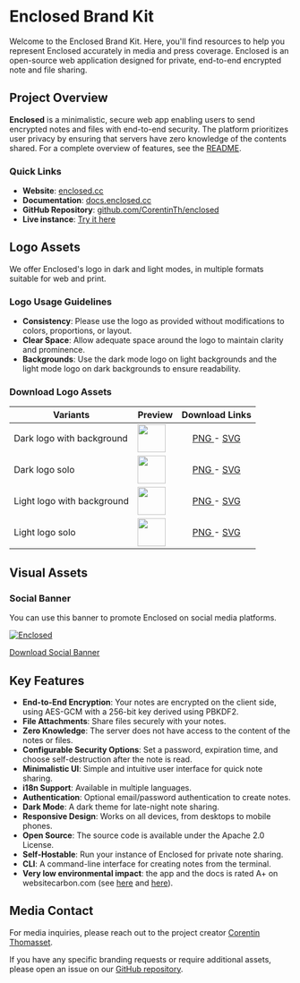 # Enclosed Brand Kit

Welcome to the Enclosed Brand Kit. Here, you'll find resources to help you represent Enclosed accurately in media and press coverage. Enclosed is an open-source web application designed for private, end-to-end encrypted note and file sharing.

## Project Overview

**Enclosed** is a minimalistic, secure web app enabling users to send encrypted notes and files with end-to-end security. The platform prioritizes user privacy by ensuring that servers have zero knowledge of the contents shared. For a complete overview of features, see the [README](https://github.com/CorentinTh/enclosed).

### Quick Links

- **Website**: [enclosed.cc](https://enclosed.cc)
- **Documentation**: [docs.enclosed.cc](https://docs.enclosed.cc)
- **GitHub Repository**: [github.com/CorentinTh/enclosed](https://github.com/CorentinTh/enclosed)
- **Live instance**: [Try it here](https://enclosed.cc)

## Logo Assets

We offer Enclosed's logo in dark and light modes, in multiple formats suitable for web and print.

### Logo Usage Guidelines

- **Consistency**: Please use the logo as provided without modifications to colors, proportions, or layout.
- **Clear Space**: Allow adequate space around the logo to maintain clarity and prominence.
- **Backgrounds**: Use the dark mode logo on light backgrounds and the light mode logo on dark backgrounds to ensure readability.

### Download Logo Assets

| Variants                    | Preview                                                                     | Download Links                                                                                                |
|-----------------------------| ----------------------------------------------------------------------------| :------------------------------------------------------------------------------------------------------------:|
| Dark logo with background   | [<img src="/logos/logo-dark-bg.png" width="50">](/logos/logo-dark-bg.png)   | <a href="/logos/logo-dark-bg.png" download> PNG </a> - <a href="/logos/logo-dark-bg.svg" download> SVG </a>   |
| Dark logo solo              | [<img src="/logos/logo-dark.png" width="50">](/logos/logo-dark.png)         | <a href="/logos/logo-dark.png" download> PNG </a> - <a href="/logos/logo-dark.svg" download> SVG </a>         |
| Light logo with background  | [<img src="/logos/logo-light-bg.png" width="50">](/logos/logo-light-bg.png) | <a href="/logos/logo-light-bg.png" download> PNG </a> - <a href="/logos/logo-light-bg.svg" download> SVG </a> |
| Light logo solo             | [<img src="/logos/logo-light.png" width="50">](/logos/logo-light.png)       | <a href="/logos/logo-light.png" download> PNG </a> - <a href="/logos/logo-light.svg" download> SVG </a>       |

## Visual Assets

### Social Banner

You can use this banner to promote Enclosed on social media platforms.

[![Enclosed](/og-image.png)](/og-image.png)

<a href="/og-image.png" download>Download Social Banner</a>

## Key Features

- **End-to-End Encryption**: Your notes are encrypted on the client side, using AES-GCM with a 256-bit key derived using PBKDF2.
- **File Attachments**: Share files securely with your notes.
- **Zero Knowledge**: The server does not have access to the content of the notes or files.
- **Configurable Security Options**: Set a password, expiration time, and choose self-destruction after the note is read.
- **Minimalistic UI**: Simple and intuitive user interface for quick note sharing.
- **i18n Support**: Available in multiple languages.
- **Authentication**: Optional email/password authentication to create notes.
- **Dark Mode**: A dark theme for late-night note sharing.
- **Responsive Design**: Works on all devices, from desktops to mobile phones.
- **Open Source**: The source code is available under the Apache 2.0 License.
- **Self-Hostable**: Run your instance of Enclosed for private note sharing.
- **CLI**: A command-line interface for creating notes from the terminal.
- **Very low environmental impact**: the app and the docs is rated A+ on websitecarbon.com (see [here](https://www.websitecarbon.com/website/enclosed-cc/) and [here](https://www.websitecarbon.com/website/docs-enclosed-cc/)).

## Media Contact

For media inquiries, please reach out to the project creator [Corentin Thomasset](https://corentin.tech).

If you have any specific branding requests or require additional assets, please open an issue on our [GitHub repository](https://github.com/CorentinTh/enclosed).
